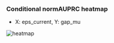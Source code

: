 ### Conditional normAUPRC heatmap

- X: eps_current, Y: gap_mu

![heatmap](/home/elicer/project_0814_2/results/20250814-090806/holdout/conditional_heatmap_eps_current_vs_gap_mu.png)
